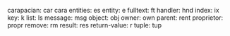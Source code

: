 carapacian:    car    cara
entities:      es
entity:        e
fulltext:      ft
handler:       hnd
index:         ix
key:           k
list:          ls
message:       msg
object:        obj
owner:         own
parent:        rent
proprietor:    propr
remove:        rm
result:        res
return-value:  r
tuple:         tup
